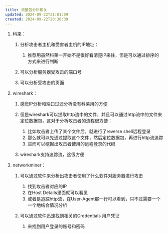 ```yaml
---
title: 流量包分析相关
updated: 2024-09-22T21:01:59
created: 2024-09-22T20:38:39
---
```


1.  科来：
    1.  分析攻击者主机和受害者主机的IP地址：
        1.  推荐用虽然科莱一开始不是很好看清楚IP来往，但是可以通过排序的方式来进行判断  

    2.  可以分析服务器受攻击的端口号  

    3.  可以分析受攻击的页面  

2.  wireshark：
    1.  感觉IP分析和端口过滤分析没有科莱用的方便  

    2.  但是wireshark可以提取http流中的文件，并且可以通过http流中的文件来定位数据包，这对于分析攻击者的流程很方便：
        1.  比如攻击者上传了某个文件后，就进行了reverse shell远程登录
        2.  那么就可以先通过提取这个文件，然后定位数据包，再进行http流追踪
        3.  进而可以挖掘出攻击者使用的远程登录的代码  

    3.  wireshark支持追踪流，这很方便  

3.  networkminer：
    1.  可以通过软件来分析出攻击者使用了什么软件对服务器进行攻击
        1.  找到攻击者对应的IP
        2.  在Host Details里面就可以看见
        3.  或者是追踪http流，在User-Agent那一行可以看到，只不过需要一个一个地结合情况分析  

    2.  可以通过软件迅速找到相关的Credentials 用户凭证
        1.  来找到用户登录的账号和密码  


